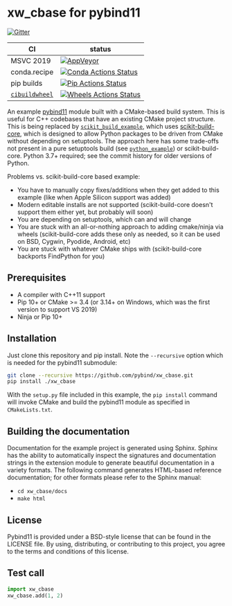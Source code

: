 # xw_cbase for pybind11

[![Gitter][gitter-badge]][gitter-link]

|      CI              | status |
|----------------------|--------|
| MSVC 2019            | [![AppVeyor][appveyor-badge]][appveyor-link] |
| conda.recipe         | [![Conda Actions Status][actions-conda-badge]][actions-conda-link] |
| pip builds           | [![Pip Actions Status][actions-pip-badge]][actions-pip-link] |
| [`cibuildwheel`][]   | [![Wheels Actions Status][actions-wheels-badge]][actions-wheels-link] |

[gitter-badge]:            https://badges.gitter.im/pybind/Lobby.svg
[gitter-link]:             https://gitter.im/pybind/Lobby
[actions-badge]:           https://github.com/pybind/xw_cbase/workflows/Tests/badge.svg
[actions-conda-link]:      https://github.com/pybind/xw_cbase/actions?query=workflow%3A%22Conda
[actions-conda-badge]:     https://github.com/pybind/xw_cbase/workflows/Conda/badge.svg
[actions-pip-link]:        https://github.com/pybind/xw_cbase/actions?query=workflow%3A%22Pip
[actions-pip-badge]:       https://github.com/pybind/xw_cbase/workflows/Pip/badge.svg
[actions-wheels-link]:     https://github.com/pybind/xw_cbase/actions?query=workflow%3AWheels
[actions-wheels-badge]:    https://github.com/pybind/xw_cbase/workflows/Wheels/badge.svg
[appveyor-link]:           https://ci.appveyor.com/project/dean0x7d/cmake-example/branch/master
[appveyor-badge]:          https://ci.appveyor.com/api/projects/status/57nnxfm4subeug43/branch/master?svg=true

An example [pybind11](https://github.com/pybind/pybind11) module built with a
CMake-based build system. This is useful for C++ codebases that have an
existing CMake project structure. This is being replaced by
[`scikit_build_example`](https://github.com/pybind/scikit_build_example), which uses
[scikit-build-core][], which is designed to allow Python
packages to be driven from CMake without depending on setuptools. The approach here has
some trade-offs not present in a pure setuptools build (see
[`python_example`](https://github.com/pybind/python_example)) or scikit-build-core. Python 3.7+ required;
see the commit history for older versions of Python.

Problems vs. scikit-build-core based example:

- You have to manually copy fixes/additions when they get added to this example (like when Apple Silicon support was added)
- Modern editable installs are not supported (scikit-build-core doesn't support them either yet, but probably will soon)
- You are depending on setuptools, which can and will change
- You are stuck with an all-or-nothing approach to adding cmake/ninja via wheels (scikit-build-core adds these only as needed, so it can be used on BSD, Cygwin, Pyodide, Android, etc)
- You are stuck with whatever CMake ships with (scikit-build-core backports FindPython for you)


## Prerequisites

* A compiler with C++11 support
* Pip 10+ or CMake >= 3.4 (or 3.14+ on Windows, which was the first version to support VS 2019)
* Ninja or Pip 10+


## Installation

Just clone this repository and pip install. Note the `--recursive` option which is
needed for the pybind11 submodule:

```bash
git clone --recursive https://github.com/pybind/xw_cbase.git
pip install ./xw_cbase
```

With the `setup.py` file included in this example, the `pip install` command will
invoke CMake and build the pybind11 module as specified in `CMakeLists.txt`.



## Building the documentation

Documentation for the example project is generated using Sphinx. Sphinx has the
ability to automatically inspect the signatures and documentation strings in
the extension module to generate beautiful documentation in a variety formats.
The following command generates HTML-based reference documentation; for other
formats please refer to the Sphinx manual:

 - `cd xw_cbase/docs`
 - `make html`


## License

Pybind11 is provided under a BSD-style license that can be found in the LICENSE
file. By using, distributing, or contributing to this project, you agree to the
terms and conditions of this license.


## Test call

```python
import xw_cbase
xw_cbase.add(1, 2)
```

[`cibuildwheel`]:    https://cibuildwheel.readthedocs.io
[scikit-build-core]: https://github.com/scikit-build/scikit-build-core
